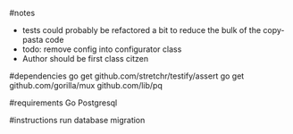 #notes
* tests could probably be refactored a bit to reduce the bulk of the copy-pasta code
* todo: remove config into configurator class
* Author should be first class citzen

#dependencies
go get github.com/stretchr/testify/assert
go get github.com/gorilla/mux github.com/lib/pq

#requirements
Go
Postgresql

#instructions
run database migration